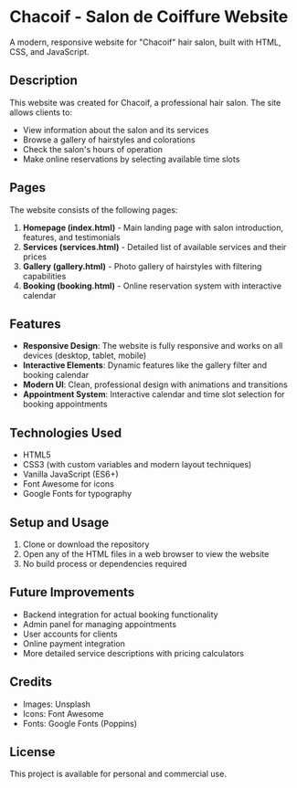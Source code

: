 # Chacoif - Salon de Coiffure Website

A modern, responsive website for "Chacoif" hair salon, built with HTML, CSS, and JavaScript.

## Description

This website was created for Chacoif, a professional hair salon. The site allows clients to:

- View information about the salon and its services
- Browse a gallery of hairstyles and colorations
- Check the salon's hours of operation
- Make online reservations by selecting available time slots

## Pages

The website consists of the following pages:

1. **Homepage (index.html)** - Main landing page with salon introduction, features, and testimonials
2. **Services (services.html)** - Detailed list of available services and their prices
3. **Gallery (gallery.html)** - Photo gallery of hairstyles with filtering capabilities
4. **Booking (booking.html)** - Online reservation system with interactive calendar

## Features

- **Responsive Design**: The website is fully responsive and works on all devices (desktop, tablet, mobile)
- **Interactive Elements**: Dynamic features like the gallery filter and booking calendar
- **Modern UI**: Clean, professional design with animations and transitions
- **Appointment System**: Interactive calendar and time slot selection for booking appointments

## Technologies Used

- HTML5
- CSS3 (with custom variables and modern layout techniques)
- Vanilla JavaScript (ES6+)
- Font Awesome for icons
- Google Fonts for typography

## Setup and Usage

1. Clone or download the repository
2. Open any of the HTML files in a web browser to view the website
3. No build process or dependencies required

## Future Improvements

- Backend integration for actual booking functionality
- Admin panel for managing appointments
- User accounts for clients
- Online payment integration
- More detailed service descriptions with pricing calculators

## Credits

- Images: Unsplash
- Icons: Font Awesome
- Fonts: Google Fonts (Poppins)

## License

This project is available for personal and commercial use. 